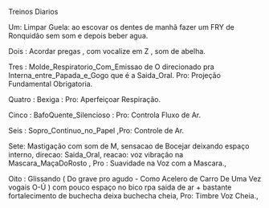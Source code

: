 Treinos
  Diarios

Um: Limpar Guela: ao escovar os dentes de manhã fazer um FRY de Ronquidão sem som  e depois beber agua.

Dois : Acordar pregas , com vocalize em Z , som de abelha.

Tres : Molde_Respiratorio_Com_Emissao de O direcionado pra Interna_entre_Papada_e_Gogo que é a Saida_Oral. Pro: Projeção Fundamental Obrigatoria.

Quatro : Bexiga : Pro: Aperfeiçoar Respiração.

Cinco : BafoQuente_Silencioso : Pro: Controla Fluxo de Ar.

Seis : Sopro_Continuo_no_Papel ,Pro: Controle de Ar.

Sete: Mastigação com som de M, sensacao de Bocejar deixando espaço interno, direcao: Saida_Oral, reacao: voz vibração na Mascara_MaçaDoRosto , Pro : Suavidade na Voz com a Mascara.,

Oito : Glissando ( Do grave pro agudo - Como Acelero de Carro De Uma Vez vogais O-Ú ) com pouco espaço no bico rpa saida de ar + bastante fortalecimento de buchecha deixa buchecha cheia, Pro: Timbre Voz Cheia.,
